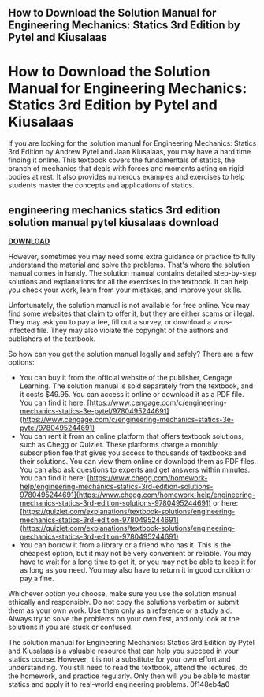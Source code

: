 ## How to Download the Solution Manual for Engineering Mechanics: Statics 3rd Edition by Pytel and Kiusalaas

  
# How to Download the Solution Manual for Engineering Mechanics: Statics 3rd Edition by Pytel and Kiusalaas
 
If you are looking for the solution manual for Engineering Mechanics: Statics 3rd Edition by Andrew Pytel and Jaan Kiusalaas, you may have a hard time finding it online. This textbook covers the fundamentals of statics, the branch of mechanics that deals with forces and moments acting on rigid bodies at rest. It also provides numerous examples and exercises to help students master the concepts and applications of statics.
 
## engineering mechanics statics 3rd edition solution manual pytel kiusalaas download


[**DOWNLOAD**](https://www.google.com/url?q=https%3A%2F%2Ffancli.com%2F2tM4rR&sa=D&sntz=1&usg=AOvVaw1lRabspov2CtWn6AO4cZii)

 
However, sometimes you may need some extra guidance or practice to fully understand the material and solve the problems. That's where the solution manual comes in handy. The solution manual contains detailed step-by-step solutions and explanations for all the exercises in the textbook. It can help you check your work, learn from your mistakes, and improve your skills.
 
Unfortunately, the solution manual is not available for free online. You may find some websites that claim to offer it, but they are either scams or illegal. They may ask you to pay a fee, fill out a survey, or download a virus-infected file. They may also violate the copyright of the authors and publishers of the textbook.
 
So how can you get the solution manual legally and safely? There are a few options:
 
- You can buy it from the official website of the publisher, Cengage Learning. The solution manual is sold separately from the textbook, and it costs $49.95. You can access it online or download it as a PDF file. You can find it here: [https://www.cengage.com/c/engineering-mechanics-statics-3e-pytel/9780495244691](https://www.cengage.com/c/engineering-mechanics-statics-3e-pytel/9780495244691)
- You can rent it from an online platform that offers textbook solutions, such as Chegg or Quizlet. These platforms charge a monthly subscription fee that gives you access to thousands of textbooks and their solutions. You can view them online or download them as PDF files. You can also ask questions to experts and get answers within minutes. You can find it here: [https://www.chegg.com/homework-help/engineering-mechanics-statics-3rd-edition-solutions-9780495244691](https://www.chegg.com/homework-help/engineering-mechanics-statics-3rd-edition-solutions-9780495244691) or here: [https://quizlet.com/explanations/textbook-solutions/engineering-mechanics-statics-3rd-edition-9780495244691](https://quizlet.com/explanations/textbook-solutions/engineering-mechanics-statics-3rd-edition-9780495244691)
- You can borrow it from a library or a friend who has it. This is the cheapest option, but it may not be very convenient or reliable. You may have to wait for a long time to get it, or you may not be able to keep it for as long as you need. You may also have to return it in good condition or pay a fine.

Whichever option you choose, make sure you use the solution manual ethically and responsibly. Do not copy the solutions verbatim or submit them as your own work. Use them only as a reference or a study aid. Always try to solve the problems on your own first, and only look at the solutions if you are stuck or confused.
 
The solution manual for Engineering Mechanics: Statics 3rd Edition by Pytel and Kiusalaas is a valuable resource that can help you succeed in your statics course. However, it is not a substitute for your own effort and understanding. You still need to read the textbook, attend the lectures, do the homework, and practice regularly. Only then will you be able to master statics and apply it to real-world engineering problems.
 0f148eb4a0

